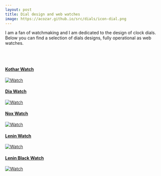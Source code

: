 ```yaml
---
layout: post
title: Dial design and web watches
image: https://acozar.github.io/src/dials/icon-dial.png
---
```


<div class="ktr-landing-first">
	<p>I am a fan of watchmaking and I am dedicated to the design of clock dials. Below you can find a selection of dials designs, fully operational as web watches.</p>
	<br><br>
	<div class="flex-box-1">
		<section>
			<h4><a href="https://acozar.github.io/watches/kothar-watch.html" title="Kothar Watch">Kothar Watch</a></h4>
			<a href="https://acozar.github.io/watches/kothar-watch.html" title="Kothar Watch"><img src="https://acozar.github.io/src/dials/watches-kothar.png" alt="Watch"></a>
		</section>
	</div>
	<div class="flex-box-2">
		<section>
			<h4><a href="https://acozar.github.io/watches/dia-watch.html" title="Dia Watch">Dia Watch</a></h4>
			<a href="https://acozar.github.io/watches/dia-watch.html" title="Dia Watch"><img src="https://acozar.github.io/src/dials/watches-dia.png" alt="Watch"></a>
		</section>
		<section>
			<h4><a href="https://acozar.github.io/watches/nox-watch.html" title="Nox Watch">Nox Watch</a></h4>
			<a href="https://acozar.github.io/watches/nox-watch.html" title="Nox Watch"><img src="https://acozar.github.io/src/dials/watches-nox.png" alt="Watch"></a>
		</section>
	</div>
	<div class="flex-box-2">
		<section>
			<h4><a href="https://acozar.github.io/watches/lenin-watch.html" title="Lenin Watch">Lenin Watch</a></h4>
			<a href="https://acozar.github.io/watches/lenin-watch.html" title="Lenin Watch"><img src="https://acozar.github.io/src/dials/watches-lenin.png" alt="Watch"></a>
		</section>
		<section>
			<h4><a href="https://acozar.github.io/watches/lenin-black-watch.html" title="Lenin Black Watch">Lenin Black Watch</a></h4>
			<a href="https://acozar.github.io/watches/lenin-black-watch.html" title="Lenin Black Watch"><img src="https://acozar.github.io/src/dials/watches-lenin-black.png" alt="Watch"></a>
		</section>
	</div>
</div>